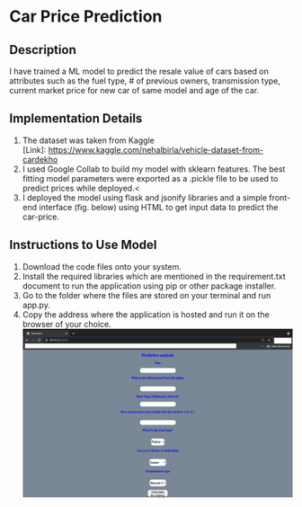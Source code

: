 # Car Price Prediction
## Description
I have trained a ML model to predict the resale value of cars based on attributes such as the fuel type, # of previous owners, transmission type, current market price for new car of same model and age of the car.<br>
## Implementation Details
1. The dataset was taken from Kaggle <br>[Link]: https://www.kaggle.com/nehalbirla/vehicle-dataset-from-cardekho <br>
2. I used Google Collab to build my model with sklearn features. The best fitting model parameters were exported as a .pickle file to be used to predict prices while deployed.<<br>
3. I deployed the model using flask and jsonify libraries and a simple front-end interface (fig. below) using HTML to get input data to predict the car-price.<br>
## Instructions to Use Model
1. Download the code files onto your system.<br>
2. Install the required libraries which are mentioned in the requirement.txt document to run the application using pip or other package installer.<br>
3. Go to the folder where the files are stored on your terminal and run app.py.<br>
4. Copy the address where the application is hosted and run it on the browser of your choice.
![Browser](./images/Browser.png)
